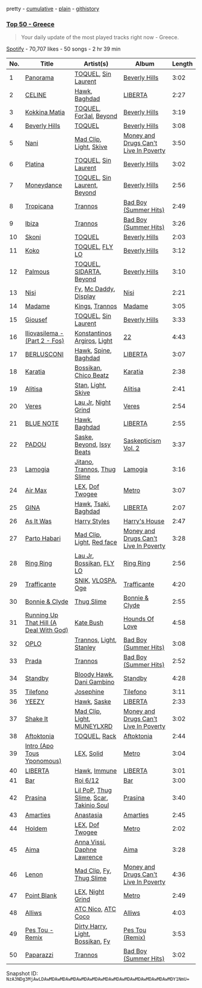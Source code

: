 pretty - [cumulative](/playlists/cumulative/37i9dQZEVXbJqdarpmTJDL.md) - [plain](/playlists/plain/37i9dQZEVXbJqdarpmTJDL) - [githistory](https://github.githistory.xyz/mackorone/spotify-playlist-archive/blob/main/playlists/plain/37i9dQZEVXbJqdarpmTJDL)

### [Top 50 \- Greece](https://open.spotify.com/playlist/37i9dQZEVXbJqdarpmTJDL)

> Your daily update of the most played tracks right now \- Greece.

[Spotify](https://open.spotify.com/user/spotify) - 70,707 likes - 50 songs - 2 hr 39 min

| No. | Title | Artist(s) | Album | Length |
|---|---|---|---|---|
| 1 | [Panorama](https://open.spotify.com/track/21xcnEC8ZIr8nTtI8xyDeS) | [TOQUEL](https://open.spotify.com/artist/7AWAljMatr7bxddF4kWzXG), [Sin Laurent](https://open.spotify.com/artist/6OBgaDVTONTa4rkGpE7sVE) | [Beverly Hills](https://open.spotify.com/album/2VntvMP9WSDqPXlsFAbhKW) | 3:02 |
| 2 | [CELINE](https://open.spotify.com/track/2oAoWaGzQeq8JMywmukQ8J) | [Hawk](https://open.spotify.com/artist/0vUcZVCNG7i5OV0zb8Icfw), [Baghdad](https://open.spotify.com/artist/5XABVWdxtyuupsE2YUGrma) | [LIBERTA](https://open.spotify.com/album/049c0BOb2WWKTE7QoSZr2F) | 2:27 |
| 3 | [Kokkina Matia](https://open.spotify.com/track/3QGiHTjiRmfsOT3VoLhiCn) | [TOQUEL](https://open.spotify.com/artist/7AWAljMatr7bxddF4kWzXG), [For3al](https://open.spotify.com/artist/11fgryy3efAf6uY7OOzGDV), [Beyond](https://open.spotify.com/artist/7KcIok6StqYSedgtjmtsqP) | [Beverly Hills](https://open.spotify.com/album/2VntvMP9WSDqPXlsFAbhKW) | 3:19 |
| 4 | [Beverly Hills](https://open.spotify.com/track/5j2qq0EBEAceOdff92l4qZ) | [TOQUEL](https://open.spotify.com/artist/7AWAljMatr7bxddF4kWzXG) | [Beverly Hills](https://open.spotify.com/album/2VntvMP9WSDqPXlsFAbhKW) | 3:08 |
| 5 | [Nani](https://open.spotify.com/track/61BaxNqs8df4B4Vtndb9DE) | [Mad Clip](https://open.spotify.com/artist/3KcZf8BFeFBtnGyOZmUggd), [Light](https://open.spotify.com/artist/1UdbiTrv73Dp7F0s3OHmn2), [Skive](https://open.spotify.com/artist/1zDXh0x75B4zPVsAHDuTnO) | [Money and Drugs Can't Live In Poverty](https://open.spotify.com/album/4Q0nPhizN3vwTyzlvskQkC) | 3:50 |
| 6 | [Platina](https://open.spotify.com/track/0qQiT7KDAZGP1WdkWvqNah) | [TOQUEL](https://open.spotify.com/artist/7AWAljMatr7bxddF4kWzXG), [Sin Laurent](https://open.spotify.com/artist/6OBgaDVTONTa4rkGpE7sVE) | [Beverly Hills](https://open.spotify.com/album/2VntvMP9WSDqPXlsFAbhKW) | 3:02 |
| 7 | [Moneydance](https://open.spotify.com/track/3BEciTHKrT0WUZuov9Yjod) | [TOQUEL](https://open.spotify.com/artist/7AWAljMatr7bxddF4kWzXG), [Sin Laurent](https://open.spotify.com/artist/6OBgaDVTONTa4rkGpE7sVE), [Beyond](https://open.spotify.com/artist/7KcIok6StqYSedgtjmtsqP) | [Beverly Hills](https://open.spotify.com/album/2VntvMP9WSDqPXlsFAbhKW) | 2:56 |
| 8 | [Tropicana](https://open.spotify.com/track/1ob6WCVuZIO5qk7jiRrHjn) | [Trannos](https://open.spotify.com/artist/6WzxopGY3sy97IeNFaDELc) | [Bad Boy \(Summer Hits\)](https://open.spotify.com/album/21rySo430y5dVWknVK0JAB) | 2:49 |
| 9 | [Ibiza](https://open.spotify.com/track/1I8WeuAQ7UAfLZiExVRiKt) | [Trannos](https://open.spotify.com/artist/6WzxopGY3sy97IeNFaDELc) | [Bad Boy \(Summer Hits\)](https://open.spotify.com/album/21rySo430y5dVWknVK0JAB) | 3:26 |
| 10 | [Skoni](https://open.spotify.com/track/6YfzfBiC4dpF5yv63QcLCY) | [TOQUEL](https://open.spotify.com/artist/7AWAljMatr7bxddF4kWzXG) | [Beverly Hills](https://open.spotify.com/album/2VntvMP9WSDqPXlsFAbhKW) | 2:03 |
| 11 | [Koko](https://open.spotify.com/track/1VFPvrQDTooFe86v4PXcZH) | [TOQUEL](https://open.spotify.com/artist/7AWAljMatr7bxddF4kWzXG), [FLY LO](https://open.spotify.com/artist/1zeAbUJAbLOWeYpgRVnYmu) | [Beverly Hills](https://open.spotify.com/album/2VntvMP9WSDqPXlsFAbhKW) | 3:12 |
| 12 | [Palmous](https://open.spotify.com/track/0PUzUn6NlCsVeomsUg9SKx) | [TOQUEL](https://open.spotify.com/artist/7AWAljMatr7bxddF4kWzXG), [SIDARTA](https://open.spotify.com/artist/3jPN2U65cMPzvozEBue5zp), [Beyond](https://open.spotify.com/artist/7KcIok6StqYSedgtjmtsqP) | [Beverly Hills](https://open.spotify.com/album/2VntvMP9WSDqPXlsFAbhKW) | 3:10 |
| 13 | [Nisi](https://open.spotify.com/track/2xdG3MPGdmb2u57RKwQF34) | [Fy](https://open.spotify.com/artist/0WxSlQlue0fq99fXfGBmxA), [Mc Daddy](https://open.spotify.com/artist/3wuLkQuhEoK7byB0cfCCWT), [Display](https://open.spotify.com/artist/2h5alBjyxfubD2ci4vSc28) | [Nisi](https://open.spotify.com/album/1P9koamky66z8HlFHX5avf) | 2:21 |
| 14 | [Madame](https://open.spotify.com/track/3KNWjZgf92VwvWAselZ6sP) | [Kings](https://open.spotify.com/artist/72zZ87G4L9Lfx0mstygJVE), [Trannos](https://open.spotify.com/artist/6WzxopGY3sy97IeNFaDELc) | [Madame](https://open.spotify.com/album/4TTT9iRgJzF4HV4N5xv8Tc) | 3:05 |
| 15 | [Giousef](https://open.spotify.com/track/5aGpvjdwveeWmclir7dLtL) | [TOQUEL](https://open.spotify.com/artist/7AWAljMatr7bxddF4kWzXG), [Sin Laurent](https://open.spotify.com/artist/6OBgaDVTONTa4rkGpE7sVE) | [Beverly Hills](https://open.spotify.com/album/2VntvMP9WSDqPXlsFAbhKW) | 3:33 |
| 16 | [Iliovasilema \- \(Part 2 \- Fos\)](https://open.spotify.com/track/3gMkuoFyby1uUf7rR7y8Km) | [Konstantinos Argiros](https://open.spotify.com/artist/5YquORfLTx6nWMlBzJstx7), [Light](https://open.spotify.com/artist/1UdbiTrv73Dp7F0s3OHmn2) | [22](https://open.spotify.com/album/6OqLxDFzcx4KrOsxZxG3VC) | 4:43 |
| 17 | [BERLUSCONI](https://open.spotify.com/track/7kZXDFinAIgKUgpYAJltsr) | [Hawk](https://open.spotify.com/artist/0vUcZVCNG7i5OV0zb8Icfw), [Spine](https://open.spotify.com/artist/5psOWQpFPYKVGbadI35wzB), [Baghdad](https://open.spotify.com/artist/5XABVWdxtyuupsE2YUGrma) | [LIBERTA](https://open.spotify.com/album/049c0BOb2WWKTE7QoSZr2F) | 3:07 |
| 18 | [Karatia](https://open.spotify.com/track/78nfY5wYgSi0wiJYTGvB1E) | [Bossikan](https://open.spotify.com/artist/2Iy8kK89T3l62dJcAkflqM), [Chico Beatz](https://open.spotify.com/artist/00TgUofD51utqGzkMdAbWY) | [Karatia](https://open.spotify.com/album/52uQjL2vrygtoXhFmn6qru) | 2:38 |
| 19 | [Alitisa](https://open.spotify.com/track/2Q9BOwAeBObjeacLITrmYf) | [Stan](https://open.spotify.com/artist/07u8NOOlwGmNmQjU9whua2), [Light](https://open.spotify.com/artist/1UdbiTrv73Dp7F0s3OHmn2), [Skive](https://open.spotify.com/artist/1zDXh0x75B4zPVsAHDuTnO) | [Alitisa](https://open.spotify.com/album/0d0VHFBOWwP6PQnSnlW7fq) | 2:41 |
| 20 | [Veres](https://open.spotify.com/track/05s7o2edFCH1IWwQdCPXnf) | [Lau Jr](https://open.spotify.com/artist/0VqAapxk0FZ4ijMAZxf3hA), [Night Grind](https://open.spotify.com/artist/4VMldqLa3majLarabWzuqk) | [Veres](https://open.spotify.com/album/68jwAEwgiDDmZbK4Alqid6) | 2:54 |
| 21 | [BLUE NOTE](https://open.spotify.com/track/79M61YYANlU2TES9uz4dj0) | [Hawk](https://open.spotify.com/artist/0vUcZVCNG7i5OV0zb8Icfw), [Baghdad](https://open.spotify.com/artist/5XABVWdxtyuupsE2YUGrma) | [LIBERTA](https://open.spotify.com/album/049c0BOb2WWKTE7QoSZr2F) | 2:55 |
| 22 | [PADOU](https://open.spotify.com/track/27GSRTfL7fEnLAEr3fB5YX) | [Saske](https://open.spotify.com/artist/1LxWE4LOhnqeaAx2tVUK6p), [Beyond](https://open.spotify.com/artist/7KcIok6StqYSedgtjmtsqP), [Issy Beats](https://open.spotify.com/artist/7yAdGEvj8DeiAeBuFUeU5o) | [Saskepticism Vol\. 2](https://open.spotify.com/album/3Ai3ffKaiKXsDXntUon5nP) | 3:37 |
| 23 | [Lamogia](https://open.spotify.com/track/2ERAk3pDcHIlYFMLS1kr1n) | [Jitano](https://open.spotify.com/artist/3xmY7evutapMbhcZva0xkn), [Trannos](https://open.spotify.com/artist/6WzxopGY3sy97IeNFaDELc), [Thug Slime](https://open.spotify.com/artist/2CeSpJpSDU42CUgPdGfyo0) | [Lamogia](https://open.spotify.com/album/5pgghbNUyILy9YutnER4K5) | 3:16 |
| 24 | [Air Max](https://open.spotify.com/track/3OGv5aAfxKGmkstUtsfFUC) | [LEX](https://open.spotify.com/artist/3ObDUGvTK5W2QJqBQyIkm1), [Dof Twogee](https://open.spotify.com/artist/1OJxI4NQfY6osMvhfRMMEX) | [Metro](https://open.spotify.com/album/3IBdv0FmmbtLJh7BMOehTa) | 3:07 |
| 25 | [GINA](https://open.spotify.com/track/4XtCM0qWk51wpqwaOTrSmc) | [Hawk](https://open.spotify.com/artist/0vUcZVCNG7i5OV0zb8Icfw), [Tsaki](https://open.spotify.com/artist/2S6IpjPbMmKLJMhUJCIFMB), [Baghdad](https://open.spotify.com/artist/5XABVWdxtyuupsE2YUGrma) | [LIBERTA](https://open.spotify.com/album/049c0BOb2WWKTE7QoSZr2F) | 2:07 |
| 26 | [As It Was](https://open.spotify.com/track/4Dvkj6JhhA12EX05fT7y2e) | [Harry Styles](https://open.spotify.com/artist/6KImCVD70vtIoJWnq6nGn3) | [Harry's House](https://open.spotify.com/album/5r36AJ6VOJtp00oxSkBZ5h) | 2:47 |
| 27 | [Parto Habari](https://open.spotify.com/track/5bdbXIxgXypX6Smwcn5vox) | [Mad Clip](https://open.spotify.com/artist/3KcZf8BFeFBtnGyOZmUggd), [Light](https://open.spotify.com/artist/1UdbiTrv73Dp7F0s3OHmn2), [Red face](https://open.spotify.com/artist/2ZBD625ch2OYzDu2BnbaRF) | [Money and Drugs Can't Live In Poverty](https://open.spotify.com/album/4Q0nPhizN3vwTyzlvskQkC) | 3:28 |
| 28 | [Ring Ring](https://open.spotify.com/track/6CdE60o6FN8FtJikF580M4) | [Lau Jr](https://open.spotify.com/artist/0VqAapxk0FZ4ijMAZxf3hA), [Bossikan](https://open.spotify.com/artist/2Iy8kK89T3l62dJcAkflqM), [FLY LO](https://open.spotify.com/artist/1zeAbUJAbLOWeYpgRVnYmu) | [Ring Ring](https://open.spotify.com/album/3ogObtcOGDUsc0Pl9SHZh3) | 2:56 |
| 29 | [Trafficante](https://open.spotify.com/track/4sHGVE7twEnFddJ3DqyWXs) | [SNIK](https://open.spotify.com/artist/6wN4QyhoM6fN49kEB25rnl), [VLOSPA](https://open.spotify.com/artist/5VzicjuhIv0IwMz15hEORa), [Oge](https://open.spotify.com/artist/5NFeyNwaFGFHFycOg6zvs9) | [Trafficante](https://open.spotify.com/album/0srJiVl5KXjpP3fFioNcu6) | 4:20 |
| 30 | [Bonnie & Clyde](https://open.spotify.com/track/0BpDTIpvyO7e7pGMP5iD7X) | [Thug Slime](https://open.spotify.com/artist/2CeSpJpSDU42CUgPdGfyo0) | [Bonnie & Clyde](https://open.spotify.com/album/39xWJRyG8IKxfL48ffNcHU) | 2:55 |
| 31 | [Running Up That Hill \(A Deal With God\)](https://open.spotify.com/track/75FEaRjZTKLhTrFGsfMUXR) | [Kate Bush](https://open.spotify.com/artist/1aSxMhuvixZ8h9dK9jIDwL) | [Hounds Of Love](https://open.spotify.com/album/5BWl0bB1q0TqyFmkBEupZy) | 4:58 |
| 32 | [OPLO](https://open.spotify.com/track/4yKBuyaSXW5opFSq6gYebF) | [Trannos](https://open.spotify.com/artist/6WzxopGY3sy97IeNFaDELc), [Light](https://open.spotify.com/artist/1UdbiTrv73Dp7F0s3OHmn2), [Stanley](https://open.spotify.com/artist/4bIKDIUQmRdbScZXFtAk75) | [Bad Boy \(Summer Hits\)](https://open.spotify.com/album/21rySo430y5dVWknVK0JAB) | 3:08 |
| 33 | [Prada](https://open.spotify.com/track/7tinplmYprGgvwrdzNXnO8) | [Trannos](https://open.spotify.com/artist/6WzxopGY3sy97IeNFaDELc) | [Bad Boy \(Summer Hits\)](https://open.spotify.com/album/21rySo430y5dVWknVK0JAB) | 2:52 |
| 34 | [Standby](https://open.spotify.com/track/6Tupow7GT1XnVSOUUnG8Gd) | [Bloody Hawk](https://open.spotify.com/artist/4NKSnDH3KS823DGnHDDDsy), [Dani Gambino](https://open.spotify.com/artist/0JDrljGBQpzIKFIcZ4R1H4) | [Standby](https://open.spotify.com/album/1I24HJuym4XWN9nN5FbFBa) | 4:28 |
| 35 | [Tilefono](https://open.spotify.com/track/7bohfOpcSFE5cE4zBpt0ST) | [Josephine](https://open.spotify.com/artist/1fAotS2jUxpI8bnIxd5cIR) | [Tilefono](https://open.spotify.com/album/33YsXsjLwzvwNhBoniCTyC) | 3:11 |
| 36 | [YEEZY](https://open.spotify.com/track/3W746nqh3LubksIyn92lHa) | [Hawk](https://open.spotify.com/artist/0vUcZVCNG7i5OV0zb8Icfw), [Saske](https://open.spotify.com/artist/1LxWE4LOhnqeaAx2tVUK6p) | [LIBERTA](https://open.spotify.com/album/049c0BOb2WWKTE7QoSZr2F) | 2:33 |
| 37 | [Shake It](https://open.spotify.com/track/55Iej8nAWkAD7QlgQfpiJp) | [Mad Clip](https://open.spotify.com/artist/3KcZf8BFeFBtnGyOZmUggd), [Light](https://open.spotify.com/artist/1UdbiTrv73Dp7F0s3OHmn2), [MUNEYLXRD](https://open.spotify.com/artist/6DAImhimwKn8bCYuGyflgB) | [Money and Drugs Can't Live In Poverty](https://open.spotify.com/album/4Q0nPhizN3vwTyzlvskQkC) | 3:02 |
| 38 | [Aftoktonia](https://open.spotify.com/track/7IokpTW54OgzPu6Q3fkVHn) | [TOQUEL](https://open.spotify.com/artist/7AWAljMatr7bxddF4kWzXG), [Rack](https://open.spotify.com/artist/6YYOTK6Qyv6PuFipPxCCoe) | [Aftoktonia](https://open.spotify.com/album/5F4LJOszRloSlIEQpXesHv) | 2:44 |
| 39 | [Intro \(Apo Tous Yponomous\)](https://open.spotify.com/track/60YhDtk1pz5MI3boHGMN37) | [LEX](https://open.spotify.com/artist/3ObDUGvTK5W2QJqBQyIkm1), [Solid](https://open.spotify.com/artist/46L0pH2TWTjzpnWeYhOfZn) | [Metro](https://open.spotify.com/album/3IBdv0FmmbtLJh7BMOehTa) | 3:04 |
| 40 | [LIBERTA](https://open.spotify.com/track/1jPC3jZtayUUmS5x6B4OKT) | [Hawk](https://open.spotify.com/artist/0vUcZVCNG7i5OV0zb8Icfw), [Immune](https://open.spotify.com/artist/7bg4UOzqHiULOABzTycGyX) | [LIBERTA](https://open.spotify.com/album/049c0BOb2WWKTE7QoSZr2F) | 3:01 |
| 41 | [Bar](https://open.spotify.com/track/0vDBi13nyH5IA0bE6j8oV1) | [Roi 6/12](https://open.spotify.com/artist/1yBH6dqnD6xzSeCjXp9pKm) | [Bar](https://open.spotify.com/album/0RgCKuCv1s7Uq9AYRItNr2) | 3:00 |
| 42 | [Prasina](https://open.spotify.com/track/3C7HsGojGfHkeLTcmJq3i5) | [Lil PoP](https://open.spotify.com/artist/6Z53MNjWyTH16xE6hXwttS), [Thug Slime](https://open.spotify.com/artist/2CeSpJpSDU42CUgPdGfyo0), [Scar](https://open.spotify.com/artist/0RvMynE7qhIfAZdMHkA1Mq), [Takinio Soul](https://open.spotify.com/artist/4JZNcQk5mq0z4kYO7wLctk) | [Prasina](https://open.spotify.com/album/486o3JrucAs5VQmGdGAbBY) | 3:40 |
| 43 | [Amarties](https://open.spotify.com/track/7AaxFtkinG6n5fw6ZUuxHE) | [Anastasia](https://open.spotify.com/artist/2FTua3TeIGnmQQrN80DinP) | [Amarties](https://open.spotify.com/album/0NkYD3ByHYn3i0iTMPzHHu) | 2:45 |
| 44 | [Holdem](https://open.spotify.com/track/5cfpzLdRk0o8acJNU6aQSY) | [LEX](https://open.spotify.com/artist/3ObDUGvTK5W2QJqBQyIkm1), [Dof Twogee](https://open.spotify.com/artist/1OJxI4NQfY6osMvhfRMMEX) | [Metro](https://open.spotify.com/album/3IBdv0FmmbtLJh7BMOehTa) | 2:02 |
| 45 | [Aima](https://open.spotify.com/track/7dbwdaU5belAQj5Qc0cFle) | [Anna Vissi](https://open.spotify.com/artist/3qg78GGGWP04yTv0ZQMsXl), [Daphne Lawrence](https://open.spotify.com/artist/2OJeL3ypFFDQfHb5oWiW6s) | [Aima](https://open.spotify.com/album/75xcQVgmDHtACY4ekzTQyL) | 3:28 |
| 46 | [Lenon](https://open.spotify.com/track/6jUHmbuKjYbHnNoPUaVPUz) | [Mad Clip](https://open.spotify.com/artist/3KcZf8BFeFBtnGyOZmUggd), [Fy](https://open.spotify.com/artist/0WxSlQlue0fq99fXfGBmxA), [Thug Slime](https://open.spotify.com/artist/2CeSpJpSDU42CUgPdGfyo0) | [Money and Drugs Can't Live In Poverty](https://open.spotify.com/album/4Q0nPhizN3vwTyzlvskQkC) | 4:36 |
| 47 | [Point Blank](https://open.spotify.com/track/5809RxXNGAC3D3Pmiayf22) | [LEX](https://open.spotify.com/artist/3ObDUGvTK5W2QJqBQyIkm1), [Night Grind](https://open.spotify.com/artist/4VMldqLa3majLarabWzuqk) | [Metro](https://open.spotify.com/album/3IBdv0FmmbtLJh7BMOehTa) | 2:49 |
| 48 | [Alliws](https://open.spotify.com/track/5ZO9U3FzXx19dhrJRyNPYK) | [ATC Nico](https://open.spotify.com/artist/1uENJBsvFjDUv7OrH3DaKR), [ATC Coco](https://open.spotify.com/artist/4t0acKz54CB6uUA1PeB5wq) | [Alliws](https://open.spotify.com/album/1zlYDnm0D8pWnuUhCDKQX9) | 4:03 |
| 49 | [Pes Tou \- Remix](https://open.spotify.com/track/3yYiWonAKTa1W0cYlEPjRj) | [Dirty Harry](https://open.spotify.com/artist/7BXe1v4YJm7R5wg2ioeA1q), [Light](https://open.spotify.com/artist/1UdbiTrv73Dp7F0s3OHmn2), [Bossikan](https://open.spotify.com/artist/2Iy8kK89T3l62dJcAkflqM), [Fy](https://open.spotify.com/artist/0WxSlQlue0fq99fXfGBmxA) | [Pes Tou \(Remix\)](https://open.spotify.com/album/2rgk5BnmNB5zHdK4o0tTWH) | 3:53 |
| 50 | [Paparazzi](https://open.spotify.com/track/7jmkuBZeH5lezHZ3iu3YH1) | [Trannos](https://open.spotify.com/artist/6WzxopGY3sy97IeNFaDELc) | [Bad Boy \(Summer Hits\)](https://open.spotify.com/album/21rySo430y5dVWknVK0JAB) | 3:02 |

Snapshot ID: `NzA3NDg3MjAwLDAwMDAwMDAwMDAwMDAwMDAwMDAwMDAwMDAwMDAwMDAwMDAwMDY1NmU=`
